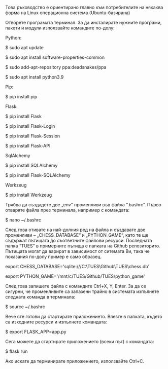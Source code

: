 Това ръководство е ориентирано главно към потребителите на някаква форма на Linux операционна система (Ubuntu-базирана)

Отворете програмата терминал. За да инсталирате нужните програми, пакети и модули използвайте командите по-долу:


Python:

$ sudo apt update

$ sudo apt install software-properties-common

$ sudo add-apt-repository ppa:deadsnakes/ppa

$ sudo apt install python3.9


Pip:

$ pip install pip


Flask:

$ pip install Flask

$ pip install Flask-Login

$ pip install Flask-Session

$ pip install Flask-API


SqlAlchemy

$ pip install SQLAlchemy

$ pip install Flask-SQLAlchemy


Werkzeug

$ pip install Werkzeug


Трябва да създадете две „env“ променливи във файла “.bashrc”.
Първо отваряте файла през терминала, например с командата:

 $ nano ~/.bashrc

След това отивате на най-долния ред на файла и създавате две променливи – „CHESS_DATABASE“ и „PYTHON_GAME“, като те ще съдържат пътищата до съответните файлови ресурси. Последната папка “TUES” в примерните пътища е папката на Github репозиторито. Пътищата могат да варират в зависимост от ситемата Ви, така че показания по-долу пример е само образец.

export CHESS_DATABASE='sqlite:///C:\\TUES\\Github\\TUES\\chess.db'

export PYTHON_GAME='/mnt/c/TUES/Github/TUES/python_game'
                                                                                                                 

След това запишете файла с командите Ctrl+X, Y, Enter.
За да се сигурни, че променливите са запазени трайно в системата изпълнете следната команда в терминала:

$ source ~/.bashrc

Вече сте готови да стартирате приложението. Влезте в папката, където са изходните ресурси и изпълнете командата:

$ export FLASK_APP=app.py

Сега можете да стартирате приложението (всеки път) с командата:

$ flask run

Ако искате да терминирате приложението, използвайте Ctrl+C.
